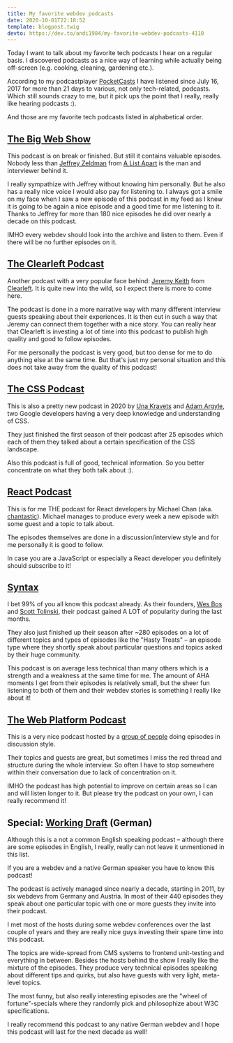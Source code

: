 ```yaml
---
title: My favorite webdev podcasts
date: 2020-10-01T22:18:52
template: blogpost.twig
devto: https://dev.to/andi1984/my-favorite-webdev-podcasts-4110
---
```


Today I want to talk about my favorite tech podcasts I hear on a regular basis. I discovered podcasts as a nice way of learning while actually being off-screen (e.g. cooking, cleaning, gardening etc.).

According to my podcastplayer [PocketCasts](https://pocketcasts.com) I have listened since July 16, 2017 for more than 21 days to various, not only tech-related, podcasts. Which still sounds crazy to me, but it pick ups the point that I really, really like hearing podcasts :).

And those are my favorite tech podcasts listed in alphabetical order.

## [The Big Web Show](https://5by5.tv/bigwebshow)

This podcast is on break or finished. But still it contains valuable episodes. Nobody less than [Jeffrey Zeldman](https://www.zeldman.com/about/) from [A List Apart](https://alistapart.com/) is the man and interviewer behind it.

I really sympathize with Jeffrey without knowing him personally. But he also has a really nice voice I would also pay for listening to. I always got a smile on my face when I saw a new episode of this podcast in my feed as I knew it is going to be again a nice episode and a good time for me listening to it. Thanks to Jeffrey for more than 180 nice episodes he did over nearly a decade on this podcast.

IMHO every webdev should look into the archive and listen to them. Even if there will be no further episodes on it.

## [The Clearleft Podcast](https://podcast.clearleft.com/)

Another podcast with a very popular face behind: [Jeremy Keith](<https://en.wikipedia.org/wiki/Jeremy_Keith_(web_developer)>) from [Clearleft](https://clearleft.com/). It is quite new into the wild, so I expect there is more to come here.

The podcast is done in a more narrative way with many different interview guests speaking about their experiences. It is then cut in such a way that Jeremy can connect them together with a nice story. You can really hear that Clearleft is investing a lot of time into this podcast to publish high quality and good to follow episodes.

For me personally the podcast is very good, but too dense for me to do anything else at the same time. But that's just my personal situation and this does not take away from the quality of this podcast!

## [The CSS Podcast](https://thecsspodcast.libsyn.com/)

This is also a pretty new podcast in 2020 by [Una Kravets](https://twitter.com/una) and [Adam Argyle](https://twitter.com/argyleink), two Google developers having a very deep knowledge and understanding of CSS.

They just finished the first season of their podcast after 25 episodes which each of them they talked about a certain specification of the CSS landscape.

Also this podcast is full of good, technical information. So you better concentrate on what they both talk about :).

## [React Podcast](https://reactpodcast.com/)

This is for me THE podcast for React developers by Michael Chan (aka. [chantastic](http://chantastic.io/)). Michael manages to produce every week a new episode with some guest and a topic to talk about.

The episodes themselves are done in a discussion/interview style and for me personally it is good to follow.

In case you are a JavaScript or especially a React developer you definitely should subscribe to it!

## [Syntax](https://syntax.fm/)

I bet 99% of you all know this podcast already. As their founders, [Wes Bos](https://twitter.com/wesbos) and [Scott Tolinski](https://twitter.com/stolinski), their podcast gained A LOT of popularity during the last months.

They also just finished up their season after ~280 episodes on a lot of different topics and types of episodes like the "Hasty Treats" – an episode type where they shortly speak about particular questions and topics asked by their huge community.

This podcast is on average less technical than many others which is a strength and a weakness at the same time for me. The amount of AHA moments I get from their episodes is relatively small, but the sheer fun listening to both of them and their webdev stories is something I really like about it!

## [The Web Platform Podcast](https://thewebplatformpodcast.com/)

This is a very nice podcast hosted by a [group of people](https://thewebplatformpodcast.com/about) doing episodes in discussion style.

Their topics and guests are great, but sometimes I miss the red thread and structure during the whole interview. So often I have to stop somewhere within their conversation due to lack of concentration on it.

IMHO the podcast has high potential to improve on certain areas so I can and will listen longer to it. But please try the podcast on your own, I can really recommend it!

## Special: [Working Draft](https://workingdraft.de/) (German)

Although this is a not a common English speaking podcast – although there are some episodes in English, I really, really can not leave it unmentioned in this list.

If you are a webdev and a native German speaker you have to know this podcast!

The podcast is actively managed since nearly a decade, starting in 2011, by six webdevs from Germany and Austria. In most of their 440 episodes they speak about one particular topic with one or more guests they invite into their podcast.

I met most of the hosts during some webdev conferences over the last couple of years and they are really nice guys investing their spare time into this podcast.

The topics are wide-spread from CMS systems to frontend unit-testing and everything in between. Besides the hosts behind the show I really like the mixture of the episodes. They produce very technical episodes speaking about different tips and quirks, but also have guests with very light, meta-level topics.

The most funny, but also really interesting episodes are the "wheel of fortune"-specials where they randomly pick and philosophize about W3C specifications.

I really recommend this podcast to any native German webdev and I hope this podcast will last for the next decade as well!
